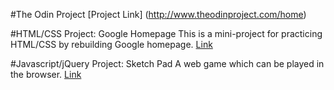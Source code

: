 #The Odin Project
[Project Link] (http://www.theodinproject.com/home)


#HTML/CSS Project: Google Homepage
This is a mini-project for practicing HTML/CSS by rebuilding Google homepage.
[Link](http://www.theodinproject.com/web-development-101/html-css)


#Javascript/jQuery Project: Sketch Pad
A web game which can be played in the browser.
[Link](http://www.theodinproject.com/web-development-101/javascript-and-jquery)